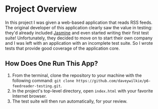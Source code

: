 # Project Overview

In this project I was given a web-based application that reads RSS feeds. The original developer of this application clearly saw the value in testing: they'd already included [Jasmine](http://jasmine.github.io/) and even started writing their first test suite! Unfortunately, they decided to move on to start their own company and I was left with an application with an incomplete test suite. So I wrote tests that provide good coverage of the application core.


## How Does One Run This App?

1. From the terminal, clone the repository to your machine with the following command: `git clone https://github.com/daveywilkie/p6-feedreader-testing.git`.
2. In the project's top-level directory, open `index.html` with your favorite Internet browser.
3. The test suite will then run automatically, for your review.
